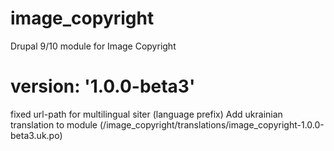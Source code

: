 # image_copyright
Drupal 9/10 module for Image Copyright

# version: '1.0.0-beta3'
fixed url-path for multilingual siter (language prefix)
Add ukrainian translation to module (/image_copyright/translations/image_copyright-1.0.0-beta3.uk.po)
